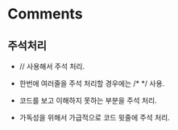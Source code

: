 # Comments


## 주석처리

- // 사용해서 주석 처리.


- 한번에 여러줄을 주석 처리할 경우에는 /* */ 사용.


- 코드를 보고 이해하지 못하는 부분을 주석 처리.


- 가독성을 위해서 가급적으로 코드 윗줄에 주석 처리.
